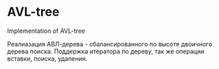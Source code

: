 # AVL-tree
Implementation of AVL-tree

Реалиазация АВЛ-дерева - сбалансированного по высоте двоичного дерева поиска.
Поддержка итератора по дереву, так же операции вставки, поиска, удаления.
